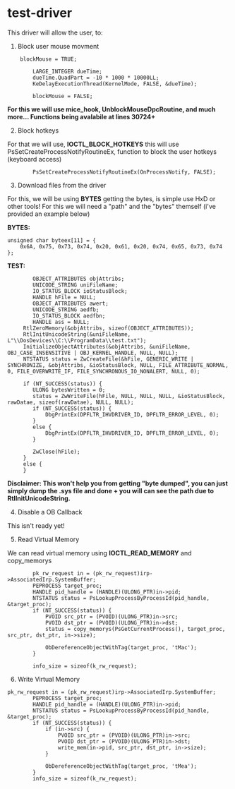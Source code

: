 # test-driver

This driver will allow the user, to:

1. Block user mouse movment

```    
    blockMouse = TRUE;

        LARGE_INTEGER dueTime;
        dueTime.QuadPart = -10 * 1000 * 10000LL; 
        KeDelayExecutionThread(KernelMode, FALSE, &dueTime);

        blockMouse = FALSE;
```

**For this we will use mice_hook, UnblockMouseDpcRoutine, and much more... Functions being avalabile at lines 30724+**

2. Block hotkeys

For that we will use, **IOCTL_BLOCK_HOTKEYS** this will use PsSetCreateProcessNotifyRoutineEx, function to block the user hotkeys (keyboard access)
```
        PsSetCreateProcessNotifyRoutineEx(OnProcessNotify, FALSE);
```

3. Download files from the driver

For this, we will be using **BYTES** getting the bytes, is simple use HxD or other tools! 
For this we will need a "path" and the "bytes" themself (i've provided an example below)

**BYTES:**
```
unsigned char byteex[11] = {
	0x6A, 0x75, 0x73, 0x74, 0x20, 0x61, 0x20, 0x74, 0x65, 0x73, 0x74
};
```

**TEST:**
```
        OBJECT_ATTRIBUTES objAttribs;
        UNICODE_STRING uniFileName;
        IO_STATUS_BLOCK ioStatusBlock;
        HANDLE hFile = NULL;
        OBJECT_ATTRIBUTES awert;
        UNICODE_STRING aedfb;
        IO_STATUS_BLOCK aedfbn;
        HANDLE ass = NULL;
     RtlZeroMemory(&objAttribs, sizeof(OBJECT_ATTRIBUTES));
     RtlInitUnicodeString(&uniFileName, L"\\DosDevices\\C:\\ProgramData\\test.txt");
     InitializeObjectAttributes(&objAttribs, &uniFileName, OBJ_CASE_INSENSITIVE | OBJ_KERNEL_HANDLE, NULL, NULL);
     NTSTATUS status = ZwCreateFile(&hFile, GENERIC_WRITE | SYNCHRONIZE, &objAttribs, &ioStatusBlock, NULL, FILE_ATTRIBUTE_NORMAL, 0, FILE_OVERWRITE_IF, FILE_SYNCHRONOUS_IO_NONALERT, NULL, 0);

     if (NT_SUCCESS(status)) {
     	ULONG bytesWritten = 0;
     	status = ZwWriteFile(hFile, NULL, NULL, NULL, &ioStatusBlock, rawDatae, sizeof(rawDatae), NULL, NULL);
     	if (NT_SUCCESS(status)) {
     		DbgPrintEx(DPFLTR_IHVDRIVER_ID, DPFLTR_ERROR_LEVEL, 0);
     	}
     	else {
     		DbgPrintEx(DPFLTR_IHVDRIVER_ID, DPFLTR_ERROR_LEVEL, 0);
     	}

     	ZwClose(hFile);
     }
     else {
     }
```

**Disclaimer: This won't help you from getting "byte dumped", you can just simply dump the .sys file and done + you will can see the path due to RtlInitUnicodeString.**

4. Disable a OB Callback

This isn't ready yet!

5. Read Virtual Memory

We can read virtual memory using **IOCTL_READ_MEMORY** and copy_memorys

``` 
        pk_rw_request in = (pk_rw_request)irp->AssociatedIrp.SystemBuffer;
        PEPROCESS target_proc;
        HANDLE pid_handle = (HANDLE)(ULONG_PTR)in->pid;
        NTSTATUS status = PsLookupProcessByProcessId(pid_handle, &target_proc);
        if (NT_SUCCESS(status)) {
            PVOID src_ptr = (PVOID)(ULONG_PTR)in->src;
            PVOID dst_ptr = (PVOID)(ULONG_PTR)in->dst;
            status = copy_memorys(PsGetCurrentProcess(), target_proc, src_ptr, dst_ptr, in->size);

            ObDereferenceObjectWithTag(target_proc, 'tMac');
        }

        info_size = sizeof(k_rw_request);
```

6. Write Virtual Memory

```
pk_rw_request in = (pk_rw_request)irp->AssociatedIrp.SystemBuffer;
        PEPROCESS target_proc;
        HANDLE pid_handle = (HANDLE)(ULONG_PTR)in->pid;
        NTSTATUS status = PsLookupProcessByProcessId(pid_handle, &target_proc);
        if (NT_SUCCESS(status)) {
            if (in->src) {
                PVOID src_ptr = (PVOID)(ULONG_PTR)in->src;
                PVOID dst_ptr = (PVOID)(ULONG_PTR)in->dst;
                write_mem(in->pid, src_ptr, dst_ptr, in->size);
            }

            ObDereferenceObjectWithTag(target_proc, 'tMea');
        }
        info_size = sizeof(k_rw_request);
```
